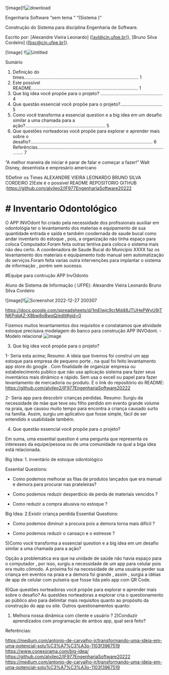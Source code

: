 ![image]!!![download](https://user-images.githubusercontent.com/87626156/209873646-4010ad62-7e21-4b12-997f-bf80af982cdf.png)






Engenharia Software
“sem tema “
“(Sistema )”






Construção do Sistema para disciplina Engenharia de Software.


Escrito por: 
[Alexandre Vieira Leonardo] ([avl@cin.ufpe.br]),
[Bruno Silva Cordeiro] ([bsc@cin.ufpe.br]).



[!image] !!![Untitled](https://user-images.githubusercontent.com/87626156/209874304-432be01c-5d00-4663-96e4-9ce91b441a56.png)





Sumário

1. Definição do times………………………………………………………………………………    1
2. Este possível README…………………………………………………………………………    1
3. Que big idea você propõe para o projeto? ..…………………………………..……    4
4. Que questão essencial você propõe para o projeto?….………………………..     5
5. Como você transforma a essencial question e a big idea em um desafio
 similar a uma chamada para a ação?………………………………………………………    5
6. Que questões norteadoras você propõe para explorar e aprender mais
 sobre o desafio?.............................………………………………………………………….  6
Referências……………………………………………………………………………………………..    7














 
 
 
 
 
 
 
 
 
 
 
 
 
 
 
 
 
 
“A melhor maneira de iniciar é parar de falar e começar a fazer!”
Walt Disney, desenhista e empresário americano
 
 
 
1)Definir os Times
ALEXANDRE VIEIRA LEONARDO
BRUNO SILVA CORDEIRO
2)Este é o possível README
REPOSITORIO GITHUB :https://github.com/alvileo2/IF977EngenhariaSoftware20222







# # Inventario Odontológico

O APP INVOdont foi criado 
 pela necessidade dos profissionais auxiliar em odontológia ter o levantamento dos materias e equipamento de sua quantidade entrada e saída
e também coodernada de saude bucal como andar inventario do estoque , pois, a organização não tinha espaço para coloca Computador.Foram feita outras tentiva para coloca 
o sistema mais não deu certo. A coordenadora de Saude Bucal do  Municipio XXXX  faz os levantamento  dos materiais e equipamento todo manual sem automatização do 
serviços.Foram feita varias outra intervenções para implantar o sistema de informação , porém  sem sucesso.

#Equipe para contrução APP InvOdonto

Aluno de Sistema de Informação ( UFPE): Alexandre Vieira Leonardo
                                        Bruno Silva Cordeiro

![image]!!![Screenshot 2022-12-27 200307](https://user-images.githubusercontent.com/87626156/209736480-14e764f4-74d2-4a98-b660-a98ffac1855d.png)


https://docs.google.com/spreadsheets/d/1mEIwjc9crMd48JTUHePWyU9jTNKPqbAZ-X8bw8oBwqQ/edit#gid=0

Fizemos muitos levantamentos dos requisitos e constatamos que atividade estoque precisava modelagem do banco para construção APP INVOdont.
-Modelo relacional
![image](https://user-images.githubusercontent.com/87626156/146314830-a96c779c-bf37-42c1-a30b-cea63426a59c.png)



3) ​Que big idea você propõe para o projeto?

1- Seria esta acima;
Resumo:
A ideia que tivemos foi construí um app estoque para empresa de pequeno porte , na qual foi feito levantamento app store do google . Com finalidade de organizar empresa ou estabelecimento publico que não usa aplicação sistema para fazer seus inventários mais dinâmico e rápido. Sem usa o excell ou papel para fazer levantamento de mercadoria ou produto.
 E o link  do repositório do README: https://github.com/alvileo2/IF977EngenhariaSoftware20222

2- Seria app para descobrir  crianças perdidas.
Resumo:
Surgiu da necessidade de mãe que teve seu filho perdido em evento grande volume na praia, que causou muito tempo para encontra a criança causado surto na família. Assim, surgiu um aplicativo que fosse simple, fácil de ser entendido e usabilidade também.




4) Que questão essencial você propõe para o projeto?

Em suma, uma essential question é uma pergunta que representa os interesses da equipe/pessoa ou de uma comunidade na qual a biga idea está relacionada.

Big Idea: 1. inventário de estoque odontológico

Essential Questions:

- Como podemos melhorar as filas de produtos lançados que era manual e demora para procurar nas prateleiras?

- Como podemos reduzir desperdício de perda de materiais vencidos ?

- Como reduzir a compra abusiva no estoque ?



Big Idea: 2.Existir criança perdida
Essential Questions:

- Como podemos diminuir a procura pois a demora torna mais difícil ?

- Como podemos reduzir o cansaço e o estresse ?







5)Como você transforma a essencial question e a big idea em um desafio similar a uma chamada para a ação?


Opção a problemática era que na unidade de saúde não havia espaço para o computador , por isso, surgiu  a necessidade de um app para celular pois era muito cômodo.
A próxima foi na necessidade de uma usuária perder sua criança em eventos na praia e a demora  foi grande , assim , surgia a idéias de app de celular com pulseira  que fosse lida pelo app com QR Code. 

6)Que questões norteadoras você propõe para explorar e aprender mais sobre o desafio?
As questões norteadoras a explorar cria o questionamento ao público alvo para delimitar mais requisitos quanto ao propósito da construção do app ou site. Outros questionamentos quanto:
1) Melhora nossa dinâmica com cliente e usuário ?
2)Conduzir aprendizados com programação de ambos app, qual será feito?





















Referências:

https://medium.com/antonio-de-carvalho-jr/transformando-uma-ideia-em-uma-potencial-solu%C3%A7%C3%A3o-1103f3967519
https://www.conexorama.com/big-idea/
https://github.com/alvileo2/IF977EngenhariaSoftware20222
https://medium.com/antonio-de-carvalho-jr/transformando-uma-ideia-em-uma-potencial-solu%C3%A7%C3%A3o-1103f3967519




